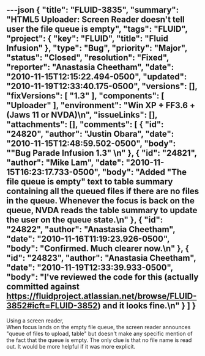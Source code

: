 ---json
{
  "title": "FLUID-3835",
  "summary": "HTML5 Uploader: Screen Reader doesn't tell user the file queue is empty",
  "tags": "FLUID",
  "project": {
    "key": "FLUID",
    "title": "Fluid Infusion"
  },
  "type": "Bug",
  "priority": "Major",
  "status": "Closed",
  "resolution": "Fixed",
  "reporter": "Anastasia Cheetham",
  "date": "2010-11-15T12:15:22.494-0500",
  "updated": "2010-11-19T12:33:40.175-0500",
  "versions": [],
  "fixVersions": [
    "1.3"
  ],
  "components": [
    "Uploader"
  ],
  "environment": "Win XP + FF3.6 + (Jaws 11 or NVDA)\n",
  "issueLinks": [],
  "attachments": [],
  "comments": [
    {
      "id": "24820",
      "author": "Justin Obara",
      "date": "2010-11-15T12:48:59.502-0500",
      "body": "\"Bug Parade Infusion 1.3\"&#x20;\n"
    },
    {
      "id": "24821",
      "author": "Mike Lam",
      "date": "2010-11-15T16:23:17.733-0500",
      "body": "Added \"The file queue is empty\" text to table summary containing all the queued files if there are no files in the queue.   Whenever the focus is back on the queue, NVDA reads the table summary to update the user on the queue state.\n"
    },
    {
      "id": "24822",
      "author": "Anastasia Cheetham",
      "date": "2010-11-16T11:19:23.926-0500",
      "body": "Confirmed. Much clearer now.\n"
    },
    {
      "id": "24823",
      "author": "Anastasia Cheetham",
      "date": "2010-11-19T12:33:39.933-0500",
      "body": "I've reviewed the code for this (actually committed against <https://fluidproject.atlassian.net/browse/FLUID-3852#icft=FLUID-3852>) and it looks fine.\n"
    }
  ]
}
---
Using a screen reader,\
When focus lands on the empty file queue, the screen reader announces "queue of files to upload, table" but doesn't make any specific mention of the fact that the queue is empty. The only clue is that no file name is read out. It would be more helpful if it was more explicit.

        